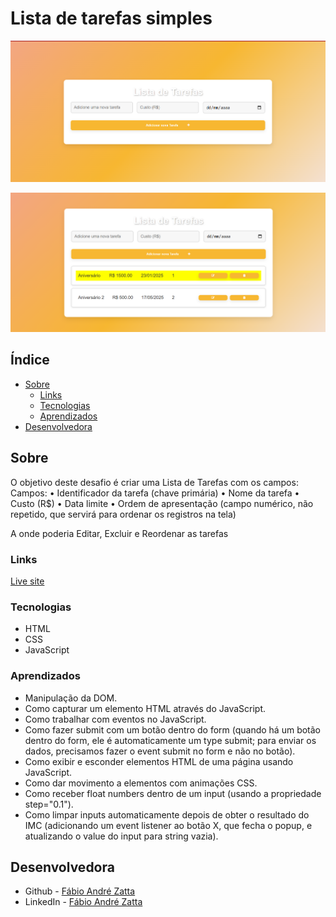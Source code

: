 # Lista de tarefas simples



<p align="center">
  <img src="https://github.com/fisiofaz/Lista.de.Tarefas/blob/main/image/imagem%20do%20projeto.png"/>
</p>

<p align="center">
  <img src="https://github.com/fisiofaz/Lista.de.Tarefas/blob/main/image/imagem%20do%20projeto 2.png"/>
</p>

## Índice

- [Sobre](#sobre)
  - [Links](#Links)
  - [Tecnologias](#tecnologias)
  - [Aprendizados](#aprendizados)
- [Desenvolvedora](#desenvolvedora)


## Sobre

O objetivo deste desafio é criar uma Lista de Tarefas com os campos: 
Campos:
•	Identificador da tarefa (chave primária)
•	Nome da tarefa
•	Custo (R$)
•	Data limite
•	Ordem de apresentação (campo numérico, não repetido, que servirá para ordenar os registros na tela)

A onde poderia Editar, Excluir e Reordenar as tarefas


### Links

[Live site](https://fisiofaz.github.io/Lista.de.Tarefas/)

### Tecnologias

- HTML
- CSS
- JavaScript

### Aprendizados

- Manipulação da DOM.
- Como capturar um elemento HTML através do JavaScript.
- Como trabalhar com eventos no JavaScript.
- Como fazer submit com um botão dentro do form (quando há um botão dentro do form, ele é automaticamente um type submit; para enviar os dados, precisamos fazer o event submit no form e não no botão).
- Como exibir e esconder elementos HTML de uma página usando JavaScript.
- Como dar movimento a elementos com animações CSS.
- Como receber float numbers dentro de um input (usando a propriedade step="0.1").
- Como limpar inputs automaticamente depois de obter o resultado do IMC (adicionando um event listener ao botão X, que fecha o popup, e atualizando o value do input para string vazia).
## Desenvolvedora

- Github - [Fábio André Zatta](https://github.com/fisiofaz)
- LinkedIn - [Fábio André Zatta](https://www.linkedin.com/in/fabiozatta-dweb/)
